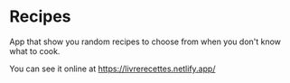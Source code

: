 # Recipes
App that show you random recipes to choose from when you don't know what to cook.

You can see it online at https://livrerecettes.netlify.app/
